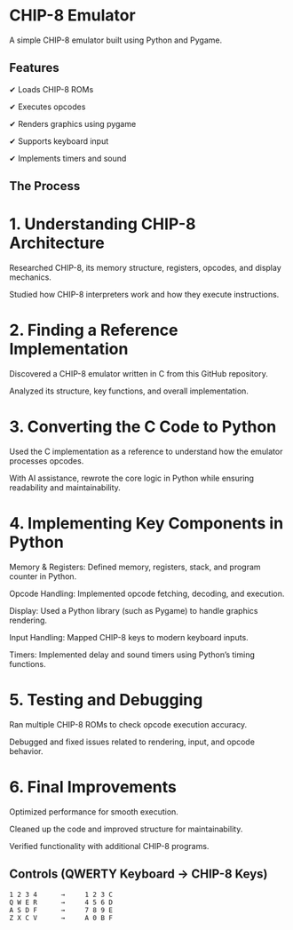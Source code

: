 # CHIP-8 Emulator

A simple CHIP-8 emulator built using Python and Pygame.

## Features
✔ Loads CHIP-8 ROMs

✔ Executes opcodes

✔ Renders graphics using pygame

✔ Supports keyboard input

✔ Implements timers and sound

## The Process

# 1. Understanding CHIP-8 Architecture

Researched CHIP-8, its memory structure, registers, opcodes, and display mechanics.

Studied how CHIP-8 interpreters work and how they execute instructions.



# 2. Finding a Reference Implementation

Discovered a CHIP-8 emulator written in C from this GitHub repository.

Analyzed its structure, key functions, and overall implementation.



# 3. Converting the C Code to Python

Used the C implementation as a reference to understand how the emulator processes opcodes.

With AI assistance, rewrote the core logic in Python while ensuring readability and maintainability.



# 4. Implementing Key Components in Python

Memory & Registers: Defined memory, registers, stack, and program counter in Python.

Opcode Handling: Implemented opcode fetching, decoding, and execution.

Display: Used a Python library (such as Pygame) to handle graphics rendering.

Input Handling: Mapped CHIP-8 keys to modern keyboard inputs.

Timers: Implemented delay and sound timers using Python’s timing functions.



# 5. Testing and Debugging

Ran multiple CHIP-8 ROMs to check opcode execution accuracy.

Debugged and fixed issues related to rendering, input, and opcode behavior.



# 6. Final Improvements

Optimized performance for smooth execution.

Cleaned up the code and improved structure for maintainability.

Verified functionality with additional CHIP-8 programs.

## Controls (QWERTY Keyboard → CHIP-8 Keys)
```
1 2 3 4      →     1 2 3 C
Q W E R      →     4 5 6 D
A S D F      →     7 8 9 E
Z X C V      →     A 0 B F
```
